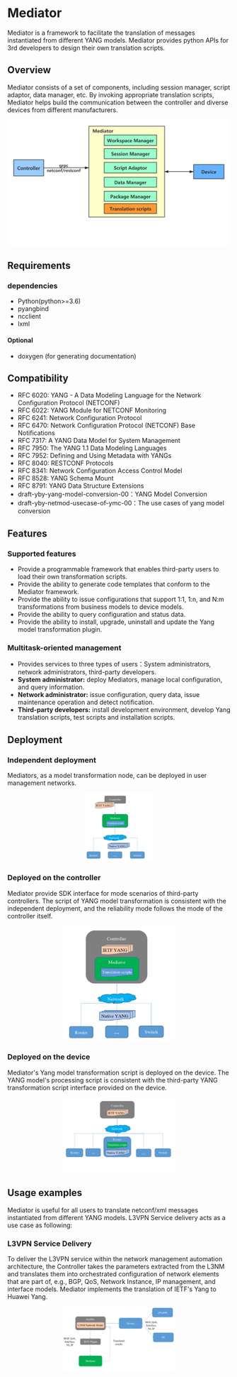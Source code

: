 # Mediator

Mediator is a framework to facilitate the translation of messages instantiated from different YANG models. Mediator provides python APIs for 3rd developers to design their own translation scripts.

## Overview

Mediator consists of a set of components, including session manager, script adaptor, data manager, etc. By invoking appropriate translation scripts, Mediator helps build the communication between the controller and diverse devices from different manufacturers.

![](https://github.com/qiangzhang0925/images/raw/master/img/logical-overview.png)

## Requirements
### dependencies
- Python(python>=3.6)
- pyangbind
- ncclient
- lxml

####  Optional
- doxygen (for generating documentation)

## Compatibility

- RFC 6020: YANG - A Data Modeling Language for the Network Configuration Protocol (NETCONF) 
- RFC 6022: YANG Module for NETCONF Monitoring
- RFC 6241: Network Configuration Protocol
- RFC 6470: Network Configuration Protocol (NETCONF) Base Notifications
- RFC 7317: A YANG Data Model for System Management
- RFC 7950: The YANG 1.1 Data Modeling Languages
- RFC 7952: Defining and Using Metadata with YANGs
- RFC 8040: RESTCONF Protocols
- RFC 8341: Network Configuration Access Control Model
- RFC 8528: YANG Schema Mount
- RFC 8791: YANG Data Structure Extensions
- draft-yby-yang-model-conversion-00：YANG Model Conversion
- draft-yby-netmod-usecase-of-ymc-00：The use cases of yang model conversion

## Features

### Supported features
- Provide a programmable framework that enables third-party users to load their own transformation scripts.
- Provide the ability to generate code templates that conform to the Mediator framework.
- Provide the ability to issue configurations that support 1:1, 1:n, and N:m transformations from business models to device models.
- Provide the ability to query configuration and status data.
- Provide the ability to install, upgrade, uninstall and update the Yang model transformation plugin.

### Multitask-oriented management
- Provides services to three types of users：System administrators, network administrators, third-party developers.
- **System administrator:** deploy Mediators, manage local configuration, and query information.
- **Network administrator:** issue configuration, query data, issue maintenance operation and detect notification.
- **Third-party developers:** install development environment, develop Yang translation scripts, test scripts and installation scripts.

## Deployment

### Independent deployment

Mediators, as a model transformation node, can be deployed in user management networks.

<div align=center>
<img src="https://github.com/qiangzhang0925/images/raw/master/img/1.png" width = 30% height = 30% />
</div>

### Deployed on the controller

Mediator provide SDK interface for mode scenarios of third-party controllers. The script of YANG model transformation is consistent with the independent deployment, and the reliability mode follows the mode of the controller itself.

<div align=center>
<img src="https://github.com/qiangzhang0925/images/raw/master/img/2.png" width = 50% height = 30% />
</div>

### Deployed on the device

Mediator's Yang model transformation script is deployed on the device. The YANG model's processing script is consistent with the third-party YANG transformation script interface provided on the device.

<div align=center>
<img src="https://github.com/qiangzhang0925/images/raw/master/img/3.png" width = 50% height = 30% />
</div>

##  Usage examples
Mediator is useful for all users to translate netconf/xml messages instantiated from different YANG models. L3VPN Service delivery acts as a use case as following:

### L3VPN Service Delivery
To deliver the L3VPN service within the network management automation architecture, the Controller takes the parameters extracted from the L3NM and translates them into orchestrated configuration of network elements that are part of, e.g., BGP, QoS, Network Instance, IP management, and interface models. Mediator implements the translation of IETF's Yang to Huawei Yang.

 <div align=center>
<img src="https://github.com/qiangzhang0925/images/raw/master/img/4.png" width = 50% height = 30% />
</div>


